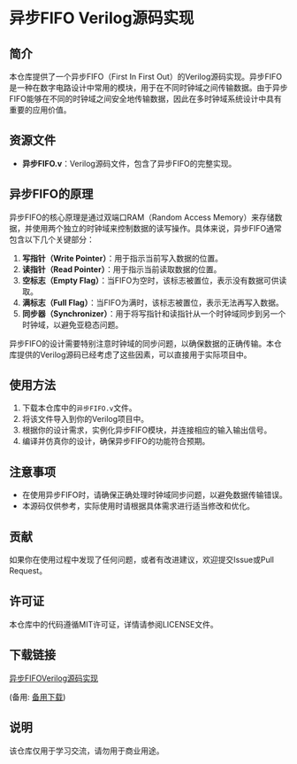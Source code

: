 # 异步FIFO Verilog源码实现

## 简介

本仓库提供了一个异步FIFO（First In First Out）的Verilog源码实现。异步FIFO是一种在数字电路设计中常用的模块，用于在不同时钟域之间传输数据。由于异步FIFO能够在不同的时钟域之间安全地传输数据，因此在多时钟域系统设计中具有重要的应用价值。

## 资源文件

- **异步FIFO.v**：Verilog源码文件，包含了异步FIFO的完整实现。

## 异步FIFO的原理

异步FIFO的核心原理是通过双端口RAM（Random Access Memory）来存储数据，并使用两个独立的时钟域来控制数据的读写操作。具体来说，异步FIFO通常包含以下几个关键部分：

1. **写指针（Write Pointer）**：用于指示当前写入数据的位置。
2. **读指针（Read Pointer）**：用于指示当前读取数据的位置。
3. **空标志（Empty Flag）**：当FIFO为空时，该标志被置位，表示没有数据可供读取。
4. **满标志（Full Flag）**：当FIFO为满时，该标志被置位，表示无法再写入数据。
5. **同步器（Synchronizer）**：用于将写指针和读指针从一个时钟域同步到另一个时钟域，以避免亚稳态问题。

异步FIFO的设计需要特别注意时钟域的同步问题，以确保数据的正确传输。本仓库提供的Verilog源码已经考虑了这些因素，可以直接用于实际项目中。

## 使用方法

1. 下载本仓库中的`异步FIFO.v`文件。
2. 将该文件导入到你的Verilog项目中。
3. 根据你的设计需求，实例化异步FIFO模块，并连接相应的输入输出信号。
4. 编译并仿真你的设计，确保异步FIFO的功能符合预期。

## 注意事项

- 在使用异步FIFO时，请确保正确处理时钟域同步问题，以避免数据传输错误。
- 本源码仅供参考，实际使用时请根据具体需求进行适当修改和优化。

## 贡献

如果你在使用过程中发现了任何问题，或者有改进建议，欢迎提交Issue或Pull Request。

## 许可证

本仓库中的代码遵循MIT许可证，详情请参阅LICENSE文件。

## 下载链接
[异步FIFOVerilog源码实现](https://pan.quark.cn/s/b3ab5b9356db) 

(备用: [备用下载](https://pan.baidu.com/s/1qOoVW8W-ETVJpc3fCQxuHA?pwd=1234))

## 说明

该仓库仅用于学习交流，请勿用于商业用途。
